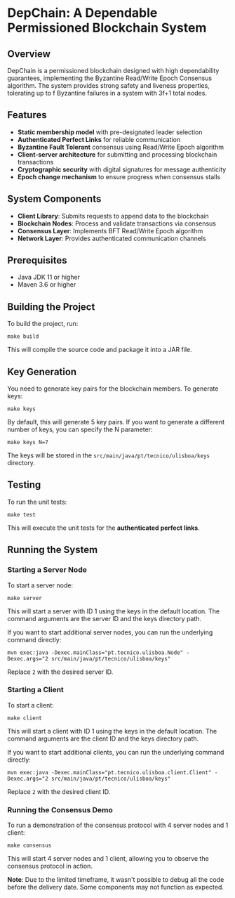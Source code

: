 # DepChain: A Dependable Permissioned Blockchain System

## Overview
DepChain is a permissioned blockchain designed with high dependability guarantees, implementing the Byzantine Read/Write Epoch Consensus algorithm. The system provides strong safety and liveness properties, tolerating up to f Byzantine failures in a system with 3f+1 total nodes.

## Features
- **Static membership model** with pre-designated leader selection
- **Authenticated Perfect Links** for reliable communication
- **Byzantine Fault Tolerant** consensus using Read/Write Epoch algorithm
- **Client-server architecture** for submitting and processing blockchain transactions
- **Cryptographic security** with digital signatures for message authenticity
- **Epoch change mechanism** to ensure progress when consensus stalls

## System Components
- **Client Library**: Submits requests to append data to the blockchain
- **Blockchain Nodes**: Process and validate transactions via consensus
- **Consensus Layer**: Implements BFT Read/Write Epoch algorithm
- **Network Layer**: Provides authenticated communication channels

## Prerequisites

- Java JDK 11 or higher
- Maven 3.6 or higher

## Building the Project

To build the project, run:
```
make build
```

This will compile the source code and package it into a JAR file.

## Key Generation

You need to generate key pairs for the blockchain members. To generate keys:

```
make keys
```

By default, this will generate 5 key pairs. If you want to generate a different number of keys, you can specify the N parameter:

```
make keys N=7
```

The keys will be stored in the `src/main/java/pt/tecnico/ulisboa/keys` directory.

## Testing

To run the unit tests:

```
make test
```

This will execute the unit tests for the **authenticated perfect links**.

## Running the System

### Starting a Server Node

To start a server node:

```
make server
```

This will start a server with ID 1 using the keys in the default location. The command arguments are the server ID and the keys directory path.

If you want to start additional server nodes, you can run the underlying command directly:

```
mvn exec:java -Dexec.mainClass="pt.tecnico.ulisboa.Node" -Dexec.args="2 src/main/java/pt/tecnico/ulisboa/keys"
```

Replace `2` with the desired server ID.

### Starting a Client

To start a client:

```
make client
```

This will start a client with ID 1 using the keys in the default location. The command arguments are the client ID and the keys directory path.

If you want to start additional clients, you can run the underlying command directly:

```
mvn exec:java -Dexec.mainClass="pt.tecnico.ulisboa.client.Client" -Dexec.args="2 src/main/java/pt/tecnico/ulisboa/keys"
```

Replace `2` with the desired client ID.

### Running the Consensus Demo

To run a demonstration of the consensus protocol with 4 server nodes and 1 client:

```
make consensus
```

This will start 4 server nodes and 1 client, allowing you to observe the consensus protocol in action.

**Note**: Due to the limited timeframe, it wasn't possible to debug all the code before the delivery date. Some components may not function as expected.